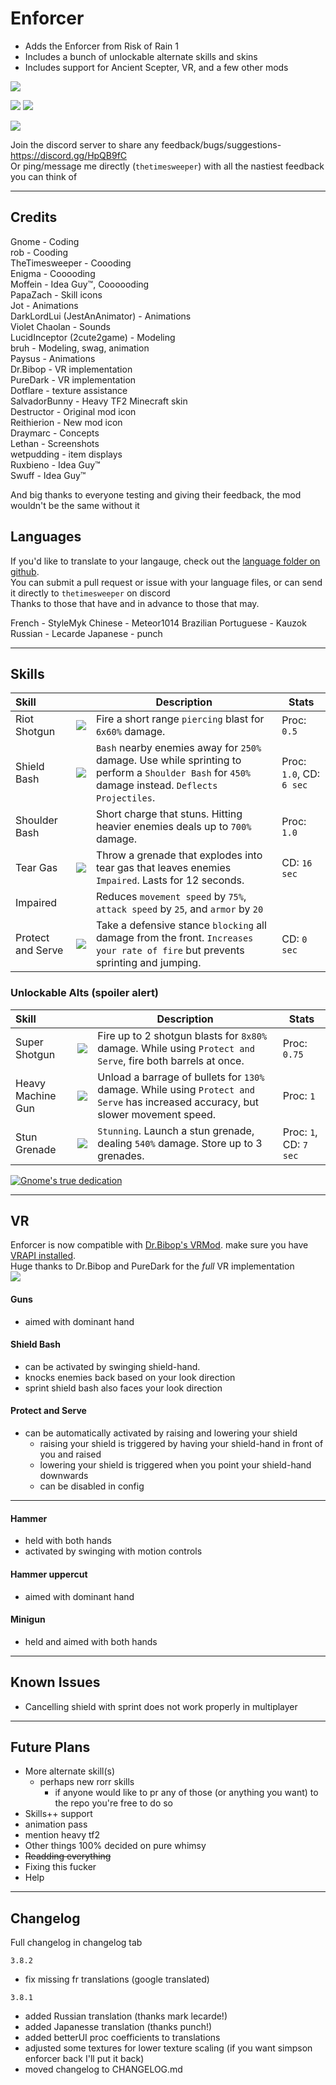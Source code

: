 # Enforcer
- Adds the Enforcer from Risk of Rain 1
- Includes a bunch of unlockable alternate skills and skins
- Includes support for Ancient Scepter, VR, and a few other mods

[![](https://raw.githubusercontent.com/TheTimeSweeper/EnforcerMod/master/Release/readme/screen0.png)]()

[![](https://raw.githubusercontent.com/TheTimeSweeper/EnforcerMod/master/Release/readme/screen1.png)]()
[![](https://raw.githubusercontent.com/TheTimeSweeper/EnforcerMod/master/Release/readme/screen2.png)]()

[![](https://raw.githubusercontent.com/TheTimeSweeper/EnforcerMod/8817c519fd461e0afbb8920bc6a5d6c40a0dbc40/EnforcerMod_Unity/Enforcer/Assets/Enforcer/Enforcer/Icons/texEnforcerIcon.png)]()

Join the discord server to share any feedback/bugs/suggestions- https://discord.gg/HpQB9fC  
Or ping/message me directly (`thetimesweeper`) with all the nastiest feedback you can think of

___

## Credits
Gnome - Coding  
rob - Cooding  
TheTimesweeper - Coooding  
Enigma - Cooooding  
Moffein - Idea Guy™, Coooooding  
PapaZach - Skill icons  
Jot - Animations  
DarkLordLui (JestAnAnimator) - Animations  
Violet Chaolan - Sounds  
LucidInceptor (2cute2game) - Modeling  
bruh - Modeling, swag, animation  
Paysus - Animations  
Dr.Bibop - VR implementation  
PureDark - VR implementation  
Dotflare - texture assistance  
SalvadorBunny - Heavy TF2 Minecraft skin  
Destructor - Original mod icon  
Reithierion - New mod icon  
Draymarc - Concepts  
Lethan - Screenshots  
wetpudding - item displays  
Ruxbieno - Idea Guy™  
Swuff - Idea Guy™  

And big thanks to everyone testing and giving their feedback, the mod wouldn't be the same without it

## Languages
If you'd like to translate to your langauge, check out the [language folder on github](https://github.com/TheTimeSweeper/EnforcerMod/tree/master/Release/plugins/Language).  
You can submit a pull request or issue with your language files, or can send it directly to `thetimesweeper` on discord  
Thanks to those that have and in advance to those that may.

French - StyleMyk
Chinese - Meteor1014
Brazilian Portuguese - Kauzok
Russian - Lecarde
Japanese - punch
___

## Skills

| Skill | | Description | Stats |
|:-|-|-------|-|
| Riot Shotgun | ![](https://raw.githubusercontent.com/TheTimeSweeper/EnforcerMod/master/EnforcerMod_Unity/Enforcer/Assets/Enforcer/Enforcer/Icons/Skills/RiotShotgunIcon.png) | Fire a short range `piercing` blast for `6x60%` damage. | Proc: `0.5` |
| Shield Bash | ![](https://raw.githubusercontent.com/TheTimeSweeper/EnforcerMod/master/EnforcerMod_Unity/Enforcer/Assets/Enforcer/Enforcer/Icons/Skills/ShieldBashIcon.png) | `Bash` nearby enemies away for `250%` damage. Use while sprinting to perform a `Shoulder Bash` for `450%` damage instead. `Deflects Projectiles`. | Proc: `1.0`, CD: `6 sec` |
| Shoulder Bash |  | Short charge that stuns. Hitting heavier enemies deals up to `700%` damage. | Proc: `1.0` |
| Tear Gas | ![](https://raw.githubusercontent.com/TheTimeSweeper/EnforcerMod/master/EnforcerMod_Unity/Enforcer/Assets/Enforcer/Enforcer/Icons/Skills/TearGasIcon.png) | Throw a grenade that explodes into tear gas that leaves enemies `Impaired`. Lasts for 12 seconds. | CD: `16 sec` |
| Impaired |  | Reduces `movement speed` by `75%`, `attack speed` by `25`, and `armor` by `20`|
| Protect and Serve | ![](https://raw.githubusercontent.com/TheTimeSweeper/EnforcerMod/master/EnforcerMod_Unity/Enforcer/Assets/Enforcer/Enforcer/Icons/Skills/ShieldUpIcon.png) | Take a defensive stance `blocking` all damage from the front. `Increases your rate of fire` but prevents sprinting and jumping. | CD: `0 sec` |

### Unlockable Alts (spoiler alert)

| Skill | | Description | Stats |
|:-|-|-------|-|
| Super Shotgun | ![](https://raw.githubusercontent.com/TheTimeSweeper/EnforcerMod/master/EnforcerMod_Unity/Enforcer/Assets/Enforcer/Enforcer/Icons/Skills/SuperShotgunIcon.png) | Fire up to 2 shotgun blasts for `8x80%` damage. While using `Protect and Serve`, fire both barrels at once. | Proc: `0.75` |
| Heavy Machine Gun | ![](https://raw.githubusercontent.com/TheTimeSweeper/EnforcerMod/master/EnforcerMod_Unity/Enforcer/Assets/Enforcer/Enforcer/Icons/Skills/AssaultRifleIcon.png) | Unload a barrage of bullets for `130%` damage. While using `Protect and Serve` has increased accuracy, but slower movement speed. | Proc: `1` |
| Stun Grenade | ![](https://raw.githubusercontent.com/TheTimeSweeper/EnforcerMod/master/EnforcerMod_Unity/Enforcer/Assets/Enforcer/Enforcer/Icons/Skills/StunGrenadeIcon.png) | `Stunning`. Launch a stun grenade, dealing `540%` damage. Store up to 3 grenades. | Proc: `1`, CD: `7 sec` |

[![Gnome's true dedication](https://i.imgur.com/txUzvAY.png)]()

___

## VR 
Enforcer is now compatible with [Dr.Bibop's VRMod](https://thunderstore.io/package/DrBibop/VRMod/). make sure you have [VRAPI installed](https://thunderstore.io/package/DrBibop/VRAPI/).  
Huge thanks to Dr.Bibop and PureDark for the *full* VR implementation  
[![](https://raw.githubusercontent.com/TheTimeSweeper/EnforcerMod/master/Release/readme/enforvr.png)]()

#### Guns
 - aimed with dominant hand
#### Shield Bash
 - can be activated by swinging shield-hand. 
 - knocks enemies back based on your look direction
 - sprint shield bash also faces your look direction
#### Protect and Serve
 - can be automatically activated by raising and lowering your shield
   - raising your shield is triggered by having your shield-hand in front of you and raised
   - lowering your shield is triggered when you point your shield-hand downwards
   - can be disabled in config

___

#### Hammer
 - held with both hands
 - activated by swinging with motion controls
#### Hammer uppercut
 - aimed with dominant hand
#### Minigun
 - held and aimed with both hands

___

## Known Issues 
- Cancelling shield with sprint does not work properly in multiplayer

___

## Future Plans
- More alternate skill(s)
  - perhaps new rorr skills
    - if anyone would like to pr any of those (or anything you want) to the repo you're free to do so
- Skills++ support
- animation pass
- mention heavy tf2
- Other things 100% decided on pure whimsy
- ~~Readding everything~~
- Fixing this fucker
- Help

___

## Changelog
Full changelog in changelog tab

`3.8.2` 
- fix missing fr translations (google translated)
 
`3.8.1`  
- added Russian translation (thanks mark lecarde!)
- added Japanesse translation (thanks punch!)
- added betterUI proc coefficients to translations
- adjusted some textures for lower texture scaling (if you want simpson enforcer back I'll put it back)
- moved changelog to CHANGELOG.md